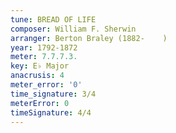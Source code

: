 ```yaml
---
tune: BREAD OF LIFE
composer: William F. Sherwin
arranger: Berton Braley (1882-    )
year: 1792-1872
meter: 7.7.7.3.
key: E♭ Major
anacrusis: 4
meter_error: '0'
time_signature: 3/4
meterError: 0
timeSignature: 4/4
---
```

